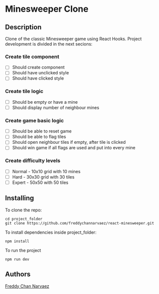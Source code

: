  # Minesweeper Clone

 ## Description
 Clone of the classic Minesweeper game using React Hooks. Project development is divided in the next secions:
 
 ### Create tile component
 * [ ] Should create component
 * [ ] Should have unclicked style
 * [ ] Should have clicked style

 ### Create tile logic
 * [ ] Should be empty or have a mine
 * [ ] Should display number of neighbour mines

 ### Create game basic logic
 * [ ] Should be able to reset game
 * [ ] Should be able to flag tiles
 * [ ] Should open neighbour tiles if empty, after tile is clicked
 * [ ] Should win game if all flags are used and put into every mine
 
 ### Create difficulty levels
 * [ ] Normal - 10x10 grid with 10 mines 
 * [ ] Hard - 30x30 grid with 30 tiles
 * [ ] Expert - 50x50 with 50 tiles

 ## Installing
  To clone the repo:
 ```
 cd project_folder
 git clone https://github.com/freddychannarvaez/react-minesweeper.git
 ```
 To install dependencies inside project_folder:
 ```
 npm install
 ```
 To run the project
 ```
 npm run dev
 ```

 ## Authors
 [Freddy Chan Narvaez](freddychannarvaez.com)
